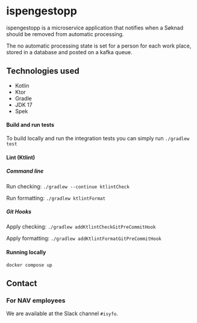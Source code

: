# ispengestopp

ispengestopp is a microservice application that notifies when a Søknad should be
removed from automatic processing.

The no automatic processing state is set for a person for each work place, stored
in a database and posted on a kafka queue.

## Technologies used
* Kotlin
* Ktor
* Gradle
* JDK 17
* Spek

#### Build and run tests
To build locally and run the integration tests you can simply run `./gradlew test`

#### Lint (Ktlint)
##### Command line
Run checking: `./gradlew --continue ktlintCheck`

Run formatting: `./gradlew ktlintFormat`
##### Git Hooks
Apply checking: `./gradlew addKtlintCheckGitPreCommitHook`

Apply formatting: `./gradlew addKtlintFormatGitPreCommitHook`

#### Running locally
`docker compose up`

## Contact

### For NAV employees

We are available at the Slack channel `#isyfo`.
